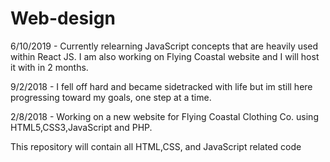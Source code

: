 # Web-design

6/10/2019 - Currently relearning JavaScript concepts that are heavily used within React JS. I am also working on Flying Coastal website and I will host it with in 2 months.

9/2/2018 - I fell off hard and became sidetracked with life but im still here progressing toward my goals, one step at a time.

2/8/2018 - Working on a new website for Flying Coastal Clothing Co. using HTML5,CSS3,JavaScript and PHP.


This repository will contain all HTML,CSS, and JavaScript related code
